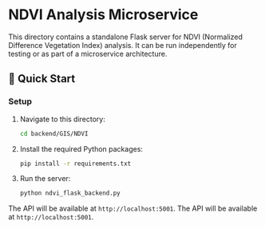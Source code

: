 # NDVI Analysis Microservice

This directory contains a standalone Flask server for NDVI (Normalized Difference Vegetation Index) analysis. It can be run independently for testing or as part of a microservice architecture.

## 🚀 Quick Start

### Setup

1.  Navigate to this directory:

    ```bash
    cd backend/GIS/NDVI
    ```

2.  Install the required Python packages:

    ```bash
    pip install -r requirements.txt
    ```

3.  Run the server:
    ```bash
    python ndvi_flask_backend.py
    ```

The API will be available at `http://localhost:5001`.
The API will be available at `http://localhost:5001`.

